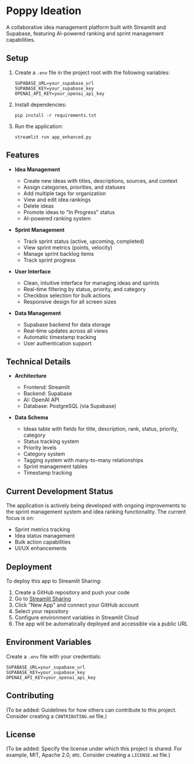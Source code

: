 # Poppy Ideation

A collaborative idea management platform built with Streamlit and Supabase, featuring AI-powered ranking and sprint management capabilities.

## Setup

1. Create a `.env` file in the project root with the following variables:
   ```
   SUPABASE_URL=your_supabase_url
   SUPABASE_KEY=your_supabase_key
   OPENAI_API_KEY=your_openai_api_key
   ```

2. Install dependencies:
   ```
   pip install -r requirements.txt
   ```

3. Run the application:
   ```
   streamlit run app_enhanced.py
   ```

## Features

- **Idea Management**
  - Create new ideas with titles, descriptions, sources, and context
  - Assign categories, priorities, and statuses
  - Add multiple tags for organization
  - View and edit idea rankings
  - Delete ideas
  - Promote ideas to "In Progress" status
  - AI-powered ranking system

- **Sprint Management**
  - Track sprint status (active, upcoming, completed)
  - View sprint metrics (points, velocity)
  - Manage sprint backlog items
  - Track sprint progress

- **User Interface**
  - Clean, intuitive interface for managing ideas and sprints
  - Real-time filtering by status, priority, and category
  - Checkbox selection for bulk actions
  - Responsive design for all screen sizes

- **Data Management**
  - Supabase backend for data storage
  - Real-time updates across all views
  - Automatic timestamp tracking
  - User authentication support

## Technical Details

- **Architecture**
  - Frontend: Streamlit
  - Backend: Supabase
  - AI: OpenAI API
  - Database: PostgreSQL (via Supabase)

- **Data Schema**
  - Ideas table with fields for title, description, rank, status, priority, category
  - Status tracking system
  - Priority levels
  - Category system
  - Tagging system with many-to-many relationships
  - Sprint management tables
  - Timestamp tracking

## Current Development Status

The application is actively being developed with ongoing improvements to the sprint management system and idea ranking functionality. The current focus is on:
- Sprint metrics tracking
- Idea status management
- Bulk action capabilities
- UI/UX enhancements

## Deployment

To deploy this app to Streamlit Sharing:

1. Create a GitHub repository and push your code
2. Go to [Streamlit Sharing](https://share.streamlit.io/)
3. Click "New App" and connect your GitHub account
4. Select your repository
5. Configure environment variables in Streamlit Cloud
6. The app will be automatically deployed and accessible via a public URL

## Environment Variables

Create a `.env` file with your credentials:

```
SUPABASE_URL=your_supabase_url
SUPABASE_KEY=your_supabase_key
OPENAI_API_KEY=your_openai_api_key
```

## Contributing

(To be added: Guidelines for how others can contribute to this project. Consider creating a `CONTRIBUTING.md` file.)

## License

(To be added: Specify the license under which this project is shared. For example, MIT, Apache 2.0, etc. Consider creating a `LICENSE.md` file.)
